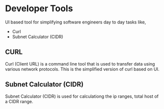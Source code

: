 # Developer Tools
UI based tool for simplifying software engineers day to day tasks like,
- Curl
- Subnet Calculator (CIDR)

## CURL
Curl (Client URL) is a command line tool that is used to transfer data using various network protocols. This is the simplified version of curl based on UI.

## Subnet Calculator (CIDR)
Subnet Calculator (CIDR) is used for calculationg the ip ranges, total host of a CIDR range.

